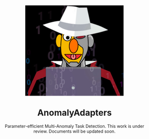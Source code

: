 <p align="center">
<img style="vertical-align:middle" src="docs\cyber-adapter.png" />
</p>
<h1 align="center">
<span>AnomalyAdapters</span>
</h1>

<p align="center">
Parameter-efficient Multi-Anomaly Task Detection.
This work is under review. Documents will be updated soon.
</p>

